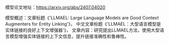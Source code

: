 模型论文地址：https://arxiv.org/abs/2407.04020

模型概述：文章标题《'LLMAEL: Large Language Models are Good Context Augmenters for Entity Linking'》，
中文文章标题《'LLMAEL：大型语言模型是实体链接的良好上下文增强器'》，
文章内容：研究提出LLMAEL方法，使用大型语言模型增强实体链接的上下文信息，提升链接准确性和鲁棒性。
